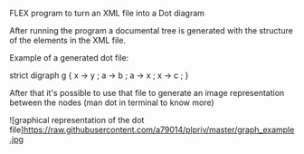 FLEX program to turn an XML file into a Dot diagram

After running the program a documental tree is generated with the structure of the elements in the XML file.

Example of a generated dot file:

strict digraph g {
x -> y ;
a -> b ;
a -> x ;
x -> c ;
}


After that it's possible to use that file to generate an image representation between the nodes (man dot in terminal to know more)

![graphical representation of the dot file]https://raw.githubusercontent.com/a79014/plpriv/master/graph_example.jpg
